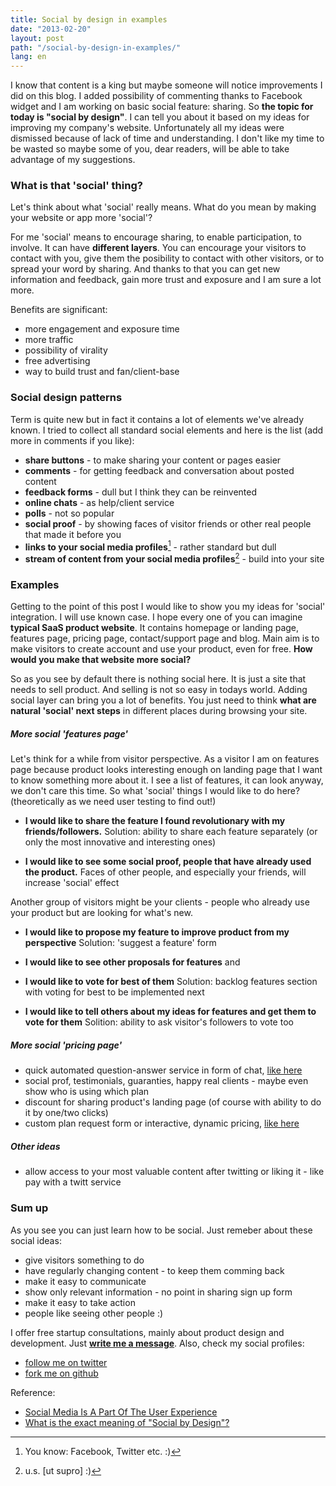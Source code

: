 ```yaml
---
title: Social by design in examples
date: "2013-02-20"
layout: post
path: "/social-by-design-in-examples/"
lang: en
---
```


I know that content is a king but maybe someone will notice improvements I did on this blog. I added possibility of commenting thanks to Facebook widget and I am working on basic social feature: sharing. So **the topic for today is "social by design"**.
I can tell you about it based on my ideas for improving my company's website. Unfortunately all my ideas were dismissed because of lack of time and understanding. I don't like my time to be wasted so maybe some of you, dear readers, will be able to take advantage of my suggestions.

### What is that 'social' thing?

Let's think about what 'social' really means. What do you mean by making your website or app more 'social'?

For me 'social' means to encourage sharing, to enable participation, to involve. It can have **different layers**. You can encourage your visitors to contact with you, give them the posibility to contact with other visitors, or to spread your word by sharing. And thanks to that you can get new information and feedback, gain more trust and exposure and I am sure a lot more.

Benefits are significant:

- more engagement and exposure time
- more traffic
- possibility of virality
- free advertising
- way to build trust and fan/client-base

### Social design patterns

Term is quite new but in fact it contains a lot of elements we've already known. I tried to collect all standard social elements and here is the list (add more in comments if you like):

- **share buttons** - to make sharing your content or pages easier
- **comments** - for getting feedback and conversation about posted content
- **feedback forms** - dull but I think they can be reinvented
- **online chats** - as help/client service
- **polls** - not so popular
- **social proof** - by showing faces of visitor friends or other real people that made it before you
- **links to your social media profiles**[^1] - rather standard but dull
- **stream of content from your social media profiles**[^2] - build into your site

### Examples

Getting to the point of this post I would like to show you my ideas for 'social' integration. I will use known case. I hope every one of you can imagine **typical SaaS product website**. It contains homepage or landing page, features page, pricing page, contact/support page and blog. Main aim is to make visitors to create account and use your product, even for free. **How would you make that website more social?**

So as you see by default there is nothing social here. It is just a site that needs to sell product. And selling is not so easy in todays world. Adding social layer can bring you a lot of benefits. You just need to think **what are natural 'social' next steps** in different places during browsing your site.

##### More social 'features page'

Let's think for a while from visitor perspective. As a visitor I am on features page because product looks interesting enough on landing page that I want to know something more about it. I see a list of features, it can look anyway, we don't care this time. So what 'social' things I would like to do here? (theoretically as we need user testing to find out!)

- **I would like to share the feature I found revolutionary with my friends/followers.**
  Solution: ability to share each feature separately (or only the most innovative and interesting ones)

- **I would like to see some social proof, people that have already used the product.**
  Faces of other people, and especially your friends, will increase 'social' effect

Another group of visitors might be your clients - people who already use your product but are looking for what's new.

- **I would like to propose my feature to improve product from my perspective**
  Solution: 'suggest a feature' form

- **I would like to see other proposals for features**
and
- **I would like to vote for best of them**
  Solution: backlog features section with voting for best to be implemented next

- **I would like to tell others about my ideas for features and get them to vote for them**
  Solition: ability to ask visitor's followers to vote too

##### More social 'pricing page'

- quick automated question-answer service in form of chat, [like here](http://www.congstar.de/hilfe-service/)
- social prof, testimonials, guaranties, happy real clients - maybe even show who is using which plan
- discount for sharing product's landing page (of course with ability to do it by one/two clicks)
- custom plan request form or interactive, dynamic pricing, [like here](http://www.heroku.com/pricing)

##### Other ideas

- allow access to your most valuable content after twitting or liking it - like pay with a twitt service


### Sum up

As you see you can just learn how to be social. Just remeber about these social ideas:

- give visitors something to do
- have regularly changing content - to keep them comming back
- make it easy to communicate
- show only relevant information - no point in sharing sign up form
- make it easy to take action
- people like seeing other people :)

I offer free startup consultations, mainly about product design and development. Just **[write me a message](http://myviews.pl/#!/contact)**. Also, check my social profiles:

- [follow me on twitter](http://twitter.com/krzysu)
- [fork me on github](http://github.com/krzysu)


Reference:

- [Social Media Is A Part Of The User Experience](http://www.smashingmagazine.com/2012/06/04/social-media-is-a-part-of-the-user-experience/)
- [What is the exact meaning of "Social by Design"?](http://www.quora.com/What-is-the-exact-meaning-of-Social-by-Design)

[^1]: You know: Facebook, Twitter etc. :)
[^2]: u.s. [ut supro] :)
